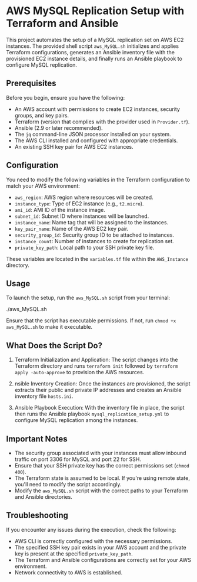 # AWS MySQL Replication Setup with Terraform and Ansible
This project automates the setup of a MySQL replication set on AWS EC2 instances. The provided shell script `aws_MySQL.sh` initializes and applies Terraform configurations, generates an Ansible inventory file with the provisioned EC2 instance details, and finally runs an Ansible playbook to configure MySQL replication.

## Prerequisites
Before you begin, ensure you have the following:
- An AWS account with permissions to create EC2 instances, security groups, and key pairs.
- Terraform (version that complies with the provider used in `Provider.tf`).
- Ansible (2.9 or later recommended).
- The `jq` command-line JSON processor installed on your system.
- The AWS CLI installed and configured with appropriate credentials.
- An existing SSH key pair for AWS EC2 instances.

## Configuration
You need to modify the following variables in the Terraform configuration to match your AWS environment:
- `aws_region`: AWS region where resources will be created.
- `instance_type`: Type of EC2 instance (e.g., `t2.micro`).
- `ami_id`: AMI ID of the instance image.
- `subnet_id`: Subnet ID where instances will be launched.
- `instance_name`: Name tag that will be assigned to the instances.
- `key_pair_name`: Name of the AWS EC2 key pair.
- `security_group_id`: Security group ID to be attached to instances.
- `instance_count`: Number of instances to create for replication set.
- `private_key_path`: Local path to your SSH private key file.

These variables are located in the `variables.tf` file within the `AWS_Instance` directory.

## Usage
To launch the setup, run the `aws_MySQL.sh` script from your terminal:

./aws_MySQL.sh

Ensure that the script has executable permissions. If not, run `chmod +x aws_MySQL.sh` to make it executable.

## What Does the Script Do?
1. Terraform Initialization and Application: The script changes into the Terraform directory and runs `terraform init` followed by `terraform apply -auto-approve` to provision the AWS resources.

2. nsible Inventory Creation: Once the instances are provisioned, the script extracts their public and private IP addresses and creates an Ansible inventory file `hosts.ini`.

3. Ansible Playbook Execution: With the inventory file in place, the script then runs the Ansible playbook `mysql_replication_setup.yml` to configure MySQL replication among the instances.

## Important Notes
- The security group associated with your instances must allow inbound traffic on port 3306 for MySQL and port 22 for SSH.
- Ensure that your SSH private key has the correct permissions set (`chmod 400`).
- The Terraform state is assumed to be local. If you're using remote state, you'll need to modify the script accordingly.
- Modify the `aws_MySQL.sh` script with the correct paths to your Terraform and Ansible directories.

## Troubleshooting
If you encounter any issues during the execution, check the following:

- AWS CLI is correctly configured with the necessary permissions.
- The specified SSH key pair exists in your AWS account and the private key is present at the specified `private_key_path`.
- The Terraform and Ansible configurations are correctly set for your AWS environment.
- Network connectivity to AWS is established.
